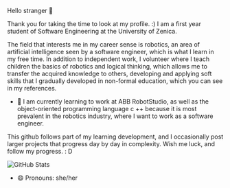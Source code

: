 Hello stranger 👋

 Thank you for taking the time to look at my profile. :) I am a first year student of Software Engineering at the University of Zenica.

 The field that interests me in my career sense is robotics, an area of artificial intelligence seen by a software engineer, which is what I learn in my free time. In addition to independent work, I volunteer where I teach children the basics of robotics and logical thinking, which allows me to transfer the acquired knowledge to others, developing and applying soft skills that I gradually developed in non-formal education, which you can see in my references.
 
 - 🌱 I am currently learning to work at ABB RobotStudio, as well as the object-oriented programming language c ++ because it is most prevalent in the robotics industry, where I want to work as a software engineer.

This github follows part of my learning development, and I occasionally post larger projects that progress day by day in complexity. Wish me luck, and follow my progress. : D

 
![GitHub Stats](https://github-readme-stats.vercel.app/api?username=BosneviNedzma&theme=gruvbox)



- 😄 Pronouns: she/her


<!--
**BosneviNedzma/BosneviNedzma** is a ✨ _special_ ✨ repository because its `README.md` (this file) appears on your GitHub profile.

Here are some ideas to get you started:

- 🔭 I’m currently working on ...
- 🌱 I’m currently learning ...
- 👯 I’m looking to collaborate on ...
- 🤔 I’m looking for help with ...
- 💬 Ask me about ...
- 📫 How to reach me: ...

- ⚡ Fun fact: ...
-->
